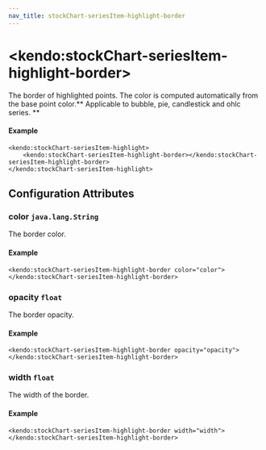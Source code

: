 ```yaml
---
nav_title: stockChart-seriesItem-highlight-border
---
```


# \<kendo:stockChart-seriesItem-highlight-border\>

The border of highlighted points. The color is computed automatically from the base point color.** Applicable to bubble, pie, candlestick and ohlc series. **

#### Example
    <kendo:stockChart-seriesItem-highlight>
        <kendo:stockChart-seriesItem-highlight-border></kendo:stockChart-seriesItem-highlight-border>
    </kendo:stockChart-seriesItem-highlight>

## Configuration Attributes

### color `java.lang.String`

The border color.

#### Example
    <kendo:stockChart-seriesItem-highlight-border color="color">
    </kendo:stockChart-seriesItem-highlight-border>

### opacity `float`

The border opacity.

#### Example
    <kendo:stockChart-seriesItem-highlight-border opacity="opacity">
    </kendo:stockChart-seriesItem-highlight-border>

### width `float`

The width of the border.

#### Example
    <kendo:stockChart-seriesItem-highlight-border width="width">
    </kendo:stockChart-seriesItem-highlight-border>

